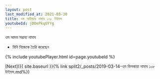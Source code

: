 ```yaml
---
layout: post
last_modified_at: 2021-03-30
title: ওম অতীন্দ্রায় নামায ১০৮ টাইমস
youtubeId: jDOePkqGYYg
---
```

 
 
 ওম আদম সম্ভাব্য নামায  
 
 -  যিনি নিজেকে তৈরি করেছেন 
 
  
 
  
 
 
 
 
 
 


{% include youtubePlayer.html id=page.youtubeId %}
 
[Next]({{ site.baseurl }}{% link  split2/_posts/2019-03-14-ওম ভিসকায়া নামায ১০৮ টাইমস.md%})
 
